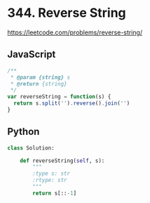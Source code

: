 # 344. Reverse String

https://leetcode.com/problems/reverse-string/

## JavaScript

```js
/**
 * @param {string} s
 * @return {string}
 */
var reverseString = function(s) {
  return s.split('').reverse().join('')
}
```

## Python

```py
class Solution:

    def reverseString(self, s):
        """
        :type s: str
        :rtype: str
        """
        return s[::-1]
```

